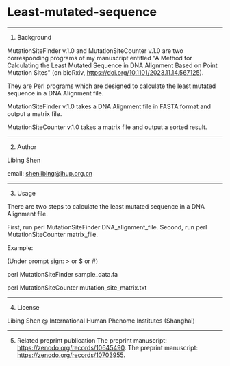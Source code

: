 # Least-mutated-sequence

-------------
1. Background

MutationSiteFinder v.1.0 and MutationSiteCounter v.1.0 are two corresponding programs of my manuscript entitled "A Method for Calculating the Least Mutated Sequence in DNA Alignment Based on Point Mutation Sites" (on bioRxiv, https://doi.org/10.1101/2023.11.14.567125).

They are Perl programs which are designed to calculate the least mutated sequence in a DNA Alignment file.

MutationSiteFinder v.1.0 takes a DNA Alignment file in FASTA format and output a matrix file.

MutationSiteCounter v.1.0 takes a matrix file and output a sorted result.

-------------
2. Author

Libing Shen 

email: shenlibing@ihup.org.cn

-------------
3. Usage

There are two steps to calculate the least mutated sequence in a DNA Alignment file.

First, run perl MutationSiteFinder DNA_alignment_file.
Second, run perl MutationSiteCounter matrix_file.

Example: 

(Under prompt sign: > or $ or #)

perl MutationSiteFinder sample_data.fa

perl MutationSiteCounter mutation_site_matrix.txt


-------------
4. License

Libing Shen @ International Human Phenome Institutes (Shanghai)

-------------

5. Related preprint publication
The preprint manuscript: https://zenodo.org/records/10645490.
The preprint manuscript: https://zenodo.org/records/10703955.

